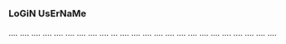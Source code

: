 ### LoGiN UsErNaMe
....
....
....
....
....
....
....
....
....
...
....
....
....
....
....
....
....
....
....
....
....
....
....
....
